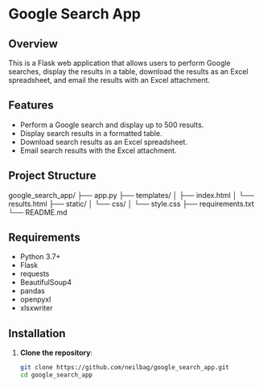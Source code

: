 # Google Search App

## Overview

This is a Flask web application that allows users to perform Google searches, display the results in a table, download the results as an Excel spreadsheet, and email the results with an Excel attachment.

## Features

- Perform a Google search and display up to 500 results.
- Display search results in a formatted table.
- Download search results as an Excel spreadsheet.
- Email search results with the Excel attachment.

## Project Structure

google_search_app/
├── app.py
├── templates/
│ ├── index.html
│ └── results.html
├── static/
│ └── css/
│ └── style.css
├── requirements.txt
└── README.md

## Requirements

- Python 3.7+
- Flask
- requests
- BeautifulSoup4
- pandas
- openpyxl
- xlsxwriter

## Installation

1. **Clone the repository**:
   ```bash
   git clone https://github.com/neilbag/google_search_app.git
   cd google_search_app